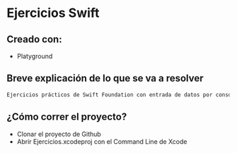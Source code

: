 # Ejercicios Swift

## Creado con:
- Platyground

## Breve explicación de lo que se va a resolver

```bash
Ejercicios prácticos de Swift Foundation con entrada de datos por consola a través del Command Line.
```

## ¿Cómo correr el proyecto?

- Clonar el proyecto de Github
- Abrir Ejercicios.xcodeproj con el Command Line de Xcode 
